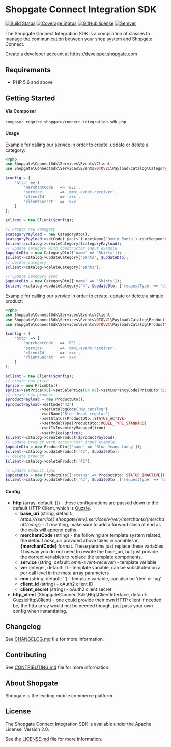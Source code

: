 # Shopgate Connect Integration SDK

[![Build Status](https://travis-ci.org/shopgate/connect-integration-sdk-php.svg?branch=master)](https://travis-ci.org/shopgate/connect-integration-sdk-php)
[![Coverage Status](https://coveralls.io/repos/github/shopgate/connect-integration-sdk-php/badge.svg?branch=master)](https://coveralls.io/github/shopgate/connect-integration-sdk-php?branch=master)
[![GitHub license](http://dmlc.github.io/img/apache2.svg)](LICENSE.md)
[![Semver](http://img.shields.io/SemVer/2.0.0.png?color=blue)](http://semver.org/spec/v2.0.0.html)

The Shopgate Connect Integration SDK is a compilation of classes to manage the communication between your shop system and Shopgate Connect.

Create a developer account at https://developer.shopgate.com

## Requirements
* PHP 5.6 and above

## Getting Started
#### Via Composer
```composer require shopgate/connect-integration-sdk-php```


#### Usage
Example for calling our service in order to create, update or delete a category:
```php
<?php
use Shopgate\ConnectSdk\Services\Events\Client;
use Shopgate\ConnectSdk\Services\Events\DTO\V1\Payload\Catalog\Category as CategoryDto;

$config = [
    'http' => [
        'merchantCode'  => 'EE1',
        'service'       => 'omni-event-receiver',
        'clientId'      => 'xxx',
        'clientSecret'  => 'xxx'
    ]
];

$client = new Client($config);

// create new category
$categoryPayload = new CategoryDto();
$categoryPayload->setCode('pants')->setName('Denim Pants')->setSequenceId(1);
$client->catalog->createCategory($categoryPayload);
// update category with constructor input example
$updateDto = new CategoryDto(['name' => 'Skirts']);
$client->catalog->updateCategory('pants', $updateDto);
// delete category
$client->catalog->deleteCategory('pants');

// update category sync
$updateDto = new CategoryDto(['name' => 'Skirts']);
$client->catalog->updateCategory('4', $updateDto, ['requestType' => 'direct']);
```

Example for calling our service in order to create, update or delete a simple product:
```php
<?php
use Shopgate\ConnectSdk\Services\Events\Client;
use Shopgate\ConnectSdk\Services\Events\DTO\V1\Payload\Catalog\Product as ProductDto;
use Shopgate\ConnectSdk\Services\Events\DTO\V1\Payload\Catalog\Product\Price as PriceDto;

$config = [
    'http' => [
        'merchantCode'  => 'EE1',
        'service'       => 'omni-event-receiver',
        'clientId'      => 'xxx',
        'clientSecret'  => 'xxx'
    ]
];

$client = new Client($config);
// create new price
$price = new PriceDto();
$price->setPrice(90)->setSalePrice(84.99)->setCurrencyCode(PriceDto::CURRENCY_CODE_EUR);
// create new product
$productPayload = new ProductDto();
$productPayload->setCode('42')
               ->setCatalogCode('my_catalog')
               ->setName('Blue Jeans regular')
               ->setStatus(ProductDto::STATUS_ACTIVE)
               ->setModelType(ProductDto::MODEL_TYPE_STANDARD)
               ->setIsInventoryManaged(true)
               ->setPrice($price);
$client->catalog->createProduct($productPayload);
// update product with constructor input example
$updateDto = new ProductDto(['name' => 'Blue Jeans fancy']);
$client->catalog->updateProduct('42', $updateDto);
// delete product
$client->catalog->deleteProduct('42');

// update product sync
$updateDto = new ProductDto(['status' => ProductDto::STATUS_INACTIVE]);
$client->catalog->updateProduct('42', $updateDto, ['requestType' => 'direct']);
```

#### Config

* __http__ (array, default: []) - these configurations are passed down to the default HTTP Client, which is [Guzzle].
  * __base_uri__ (string, default: _https://{service}.shopgate{env}.services/v{ver}/merchants/{merchantCode}/_) - if rewriting, make sure to add a forward slash at end as the calls will append paths
  * __merchantCode__ (string) - the following are template system related, the default _base_uri_ provided above takes in variables in __{merchantCode}__ format. These params just replace these variables. This way you do not need to rewrite the base_uri, but just provide the correct variables to replace the template components.
  * __service__ (string, default: _omni-event-receiver_) - template variable
  * __ver__ (integer, default: 1) - template variable, can be substituted on a per call level in the meta array parameters
  * __env__ (string, default: '') - template variable, can also be 'dev' or 'pg'
  * __client_id__ (string) - oAuth2 client ID
  * __client_secret__ (string) - oAuth2 client secret
* __http_client__ (Shopgate\ConnectSdk\Http\ClientInterface, default: GuzzleHttp\Client) - one could provide their own HTTP client if needed be, the http array would not be needed though, just pass your own config when instantiating.

## Changelog

See [CHANGELOG.md](CHANGELOG.md) file for more information.

## Contributing

See [CONTRIBUTING.md](docs/CONTRIBUTING.md) file for more information.

## About Shopgate

Shopgate is the leading mobile commerce platform.

## License

The Shopgate Connect Integration SDK is available under the Apache License, Version 2.0.

See the [LICENSE.md](LICENSE.md) file for more information.

[Guzzle]:http://docs.guzzlephp.org/en/stable/request-options.html
